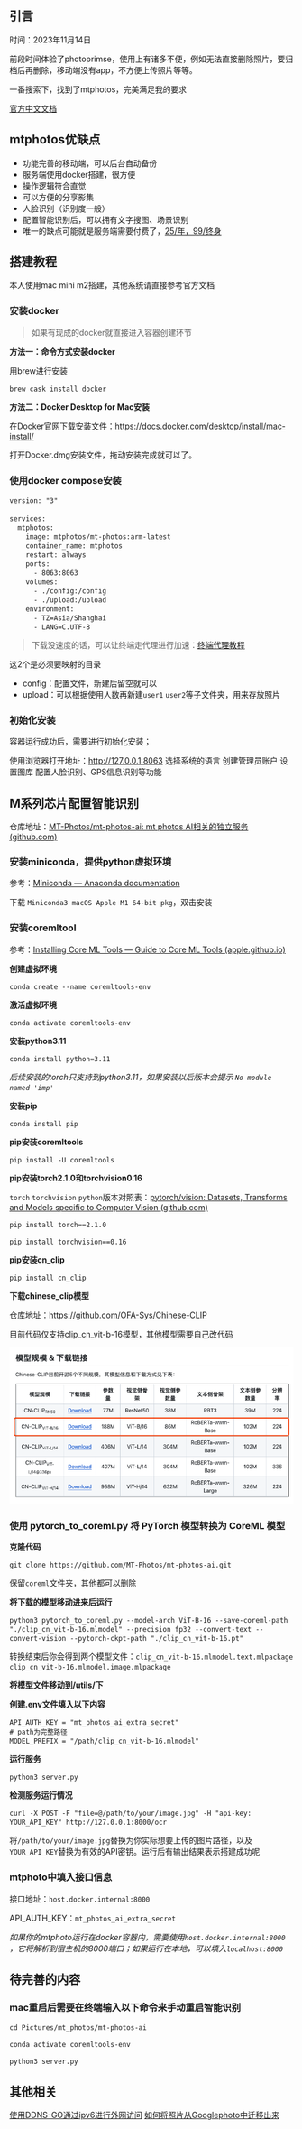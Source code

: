 ## 引言

时间：2023年11月14日

前段时间体验了photoprimse，使用上有诸多不便，例如无法直接删除照片，要归档后再删除，移动端没有app，不方便上传照片等等。

一番搜索下，找到了mtphotos，完美满足我的要求

[官方中文文档](https://mtmt.tech/docs/start/introduction)

## mtphotos优缺点

- 功能完善的移动端，可以后台自动备份
- 服务端使用docker搭建，很方便
- 操作逻辑符合直觉
- 可以方便的分享影集
- 人脸识别（识别度一般）
- 配置智能识别后，可以拥有文字搜图、场景识别
- 唯一的缺点可能就是服务端需要付费了，[25/年，99/终身](https://auth.mtmt.tech/buy)

## 搭建教程

本人使用mac mini m2搭建，其他系统请直接参考官方文档

### 安装docker

> 如果有现成的docker就直接进入容器创建环节

**方法一：命令方式安装docker**

用brew进行安装

```text
brew cask install docker
```

**方法二：Docker Desktop for Mac安装**

在Docker官网下载安装文件：https://docs.docker.com/desktop/install/mac-install/

打开Docker.dmg安装文件，拖动安装完成就可以了。

### 使用docker compose安装

```
version: "3"

services:
  mtphotos:
    image: mtphotos/mt-photos:arm-latest
    container_name: mtphotos
    restart: always
    ports:
      - 8063:8063
    volumes:
      - ./config:/config
      - ./upload:/upload
    environment:
      - TZ=Asia/Shanghai
      - LANG=C.UTF-8
```

> 下载没速度的话，可以让终端走代理进行加速：[终端代理教程](https://weilining.github.io/294.html)

这2个是必须要映射的目录

- config：配置文件，新建后留空就可以
- upload：可以根据使用人数再新建`user1` `user2`等子文件夹，用来存放照片

### 初始化安装

容器运行成功后，需要进行初始化安装；

使用浏览器打开地址：http://127.0.0.1:8063
选择系统的语言
创建管理员账户
设置图库
配置人脸识别、GPS信息识别等功能

## M系列芯片配置智能识别

仓库地址：[MT-Photos/mt-photos-ai: mt photos AI相关的独立服务 (github.com)](https://github.com/MT-Photos/mt-photos-ai)

### 安装miniconda，提供python虚拟环境

参考：[Miniconda — Anaconda documentation](https://docs.anaconda.com/free/miniconda/)

下载 `Miniconda3 macOS Apple M1 64-bit pkg`，双击安装

### 安装coremltool

参考：[Installing Core ML Tools — Guide to Core ML Tools (apple.github.io)](https://apple.github.io/coremltools/docs-guides/source/installing-coremltools.html)

**创建虚拟环境**

```
conda create --name coremltools-env
```

**激活虚拟环境**

```
conda activate coremltools-env
```

**安装python3.11**

```
conda install python=3.11
```

*后续安装的torch只支持到python3.11，如果安装以后版本会提示 `No module named 'imp'`*

**安装pip**

```
conda install pip
```

**pip安装coremltools**

```
pip install -U coremltools
```

**pip安装torch2.1.0和torchvision0.16**

`torch` `torchvision` `python`版本对照表：[pytorch/vision: Datasets, Transforms and Models specific to Computer Vision (github.com)](https://github.com/pytorch/vision#installation)

```
pip install torch==2.1.0
```

```
pip install torchvision==0.16
```

**pip安装cn_clip**

```
pip install cn_clip
```

**下载chinese_clip模型**

仓库地址：https://github.com/OFA-Sys/Chinese-CLIP

目前代码仅支持clip_cn_vit-b-16模型，其他模型需要自己改代码

![image](./mtphoto1.png)

### 使用 pytorch\_to\_coreml.py 将 PyTorch 模型转换为 CoreML 模型

**克隆代码**

```
git clone https://github.com/MT-Photos/mt-photos-ai.git
```

保留`coreml`文件夹，其他都可以删除

**将下载的模型移动进来后运行**

```
python3 pytorch_to_coreml.py --model-arch ViT-B-16 --save-coreml-path "./clip_cn_vit-b-16.mlmodel" --precision fp32 --convert-text --convert-vision --pytorch-ckpt-path "./clip_cn_vit-b-16.pt"
```

转换结束后你会得到两个模型文件：`clip_cn_vit-b-16.mlmodel.text.mlpackage` `clip_cn_vit-b-16.mlmodel.image.mlpackage`

**将模型文件移动到/utils/下**

**创建.env文件填入以下内容**

```
API_AUTH_KEY = "mt_photos_ai_extra_secret"
# path为完整路径
MODEL_PREFIX = "/path/clip_cn_vit-b-16.mlmodel"
```

**运行服务**

```
python3 server.py
```

**检测服务运行情况**

```
curl -X POST -F "file=@/path/to/your/image.jpg" -H "api-key: YOUR_API_KEY" http://127.0.0.1:8000/ocr
```

将`/path/to/your/image.jpg`替换为你实际想要上传的图片路径，以及`YOUR_API_KEY`替换为有效的API密钥。运行后有输出结果表示搭建成功呢

### mtphoto中填入接口信息

接口地址：`host.docker.internal:8000`

API_AUTH_KEY：`mt_photos_ai_extra_secret`

*如果你的mtphoto运行在docker容器内，需要使用`host.docker.internal:8000` ，它将解析到宿主机的8000端口；如果运行在本地，可以填入`localhost:8000`*

## 待完善的内容

### mac重启后需要在终端输入以下命令来手动重启智能识别

```
cd Pictures/mt_photos/mt-photos-ai
```

```
conda activate coremltools-env
```

```
python3 server.py
```



## 其他相关

[使用DDNS-GO通过ipv6进行外网访问](/?p=166)
[如何将照片从Googlephoto中迁移出来](https://kb.synology.cn/zh-cn/DSM/tutorial/How_do_I_migrate_photos_from_Google_Photos)
